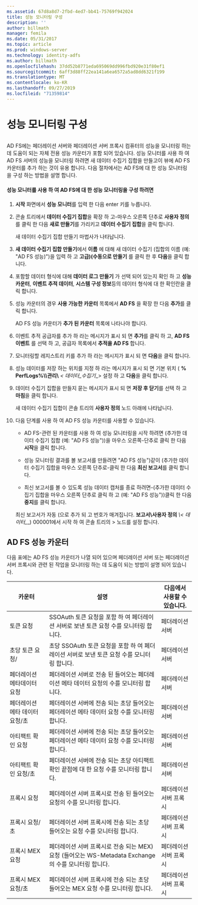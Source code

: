 ```yaml
---
ms.assetid: 67d8a8d7-2fbd-4ed7-bb41-75769f942024
title: 성능 모니터링 구성
description: ''
author: billmath
manager: femila
ms.date: 05/31/2017
ms.topic: article
ms.prod: windows-server
ms.technology: identity-adfs
ms.author: billmath
ms.openlocfilehash: 37dd52b8771eda695069dd996fbd920e31f80ef1
ms.sourcegitcommit: 6aff3d88ff22ea141a6ea6572a5ad8dd6321f199
ms.translationtype: MT
ms.contentlocale: ko-KR
ms.lasthandoff: 09/27/2019
ms.locfileid: "71359814"
---
```

# <a name="configure-performance-monitoring"></a>성능 모니터링 구성
  
## <a name="bkmk_ConfigurePerfMon"></a>  
AD FS에는 페더레이션 서버와 페더레이션 서버 프록시 컴퓨터의 성능을 모니터링 하는 데 도움이 되는 자체 전용 성능 카운터가 포함 되어 있습니다. 성능 모니터를 사용 하 여 AD FS 서버의 성능을 모니터링 하려면 새 데이터 수집기 집합을 만들고이 뷰에 AD FS 카운터를 추가 하는 것이 유용 합니다. 다음 절차에서는 AD FS에 대 한 성능 모니터링을 구성 하는 방법을 설명 합니다.  
  
#### <a name="to-configure-performance-monitoring-for-ad-fs-using-performance-monitor"></a>성능 모니터를 사용 하 여 AD FS에 대 한 성능 모니터링을 구성 하려면  
  
1. **시작** 화면에서 **성능 모니터**를 입력 한 다음 enter 키를 누릅니다.  
  
2. 콘솔 트리에서 **데이터 수집기 집합**을 확장 하 고\-마우스 오른쪽 단추로 **사용자 정의**를 클릭 한 다음 **새로 만들기**를 가리키고 **데이터 수집기 집합**을 클릭 합니다.  
  
   새 데이터 수집기 집합 만들기 마법사가 나타납니다.  
  
3. **새 데이터 수집기 집합 만들기**에서 **이름** 에 대해 새 데이터 수집기 \(집합의 이름 (예: "AD FS 성능\)")을 입력 하 고 **고급\)\(수동으로 만들기** 를 클릭 한 후 **다음**을 클릭 합니다.  
  
4. 포함할 데이터 형식에 대해 **데이터 로그 만들기** 가 선택 되어 있는지 확인 하 고 **성능 카운터**, **이벤트 추적 데이터**, **시스템 구성 정보**등의 데이터 형식에 대 한 확인란을 클릭 합니다.  
  
5. 성능 카운터의 경우 **사용 가능한 카운터** 목록에서 **AD FS** 을 확장 한 다음 **추가**를 클릭 합니다.  
  
   AD FS 성능 카운터가 **추가 된 카운터** 목록에 나타나야 합니다.  
  
6. 이벤트 추적 공급자를 추가 하 라는 메시지가 표시 되 면 **추가**를 클릭 하 고, **AD FS 이벤트** 를 선택 하 고, 공급자 목록에서 **추적을 AD FS** 합니다.  
  
7. 모니터링할 레지스트리 키를 추가 하 라는 메시지가 표시 되 면 **다음**을 클릭 합니다.  
  
8. 성능 데이터를 저장 하는 위치를 지정 하 라는 메시지가 표시 되 면 기본 위치 \( **% PerfLogs%\\\\관리\\** _< 데이터\_수집기_\_> 설정 하 고 **다음**을 클릭 합니다.  
  
9. 데이터 수집기 집합을 만들지 묻는 메시지가 표시 되 면 **저장 후 닫기**를 선택 하 고 **마침**을 클릭 합니다.  
  
    새 데이터 수집기 집합이 콘솔 트리의 **사용자 정의** 노드 아래에 나타납니다.  
  
10. 다음 단계를 사용 하 여 AD FS 성능 카운터를 사용할 수 있습니다.  
  
    -   AD FS\-관련 된 카운터를 사용 하 여 성능 모니터링을 시작 하려면 \(추가한 데이터 수집기 집합 (예: "AD FS 성능"\))을 마우스 오른쪽\-단추로 클릭 한 다음 **시작**을 클릭 합니다.  
  
    -   성능 모니터링 결과를 볼 보고서를 만들려면 "AD FS 성능"\)같이 \(추가한 데이터 수집기 집합을 마우스 오른쪽 단추로\-클릭 한 다음 **최신 보고서**를 클릭 합니다.  
  
    -   최신 보고서를 볼 수 있도록 성능 데이터 캡처를 종료 하려면\-\(추가한 데이터 수집기 집합을 마우스 오른쪽 단추로 클릭 하 고 (예: "AD FS 성능")\)클릭 한 다음 **중지**를 클릭 합니다.  
  
    최신 보고서가 자동 \(으로 추가 되 고 번호가 매겨집니다. **보고서\\사용자 정의** <em>\\< 데이터\_</em>\_\) 000001에서 시작 하 여 콘솔 트리의 > 노드를 설정 합니다.  
  
## <a name="ad-fs-performance-counters"></a>AD FS 성능 카운터  
다음 표에는 AD FS 성능 카운터가 나열 되어 있으며 페더레이션 서버 또는 페더레이션 서버 프록시와 관련 된 작업을 모니터링 하는 데 도움이 되는 방법이 설명 되어 있습니다.  
  
|카운터|설명|다음에서 사용할 수 있습니다. 
|-----------|---------------|------------------- 
|토큰 요청|SSOAuth 토큰 요청을 포함 하 여 페더레이션 서버로 보낸 토큰 요청 수를 모니터링 합니다.|페더레이션 서버 
|초당 토큰 요청\/|초당 SSOAuth 토큰 요청을 포함 하 여 페더레이션 서버로 보낸 토큰 요청 수를 모니터링 합니다.|페더레이션 서버  
|페더레이션 메타데이터 요청|페더레이션 서버로 전송 된 들어오는 페더레이션 메타 데이터 요청의 수를 모니터링 합니다.|페더레이션 서버  
|페더레이션 메타 데이터 요청\/초|페더레이션 서버에 전송 되는 초당 들어오는 페더레이션 메타 데이터 요청 수를 모니터링 합니다.|페더레이션 서버  
|아티팩트 확인 요청|페더레이션 서버에 전송 되는 초당 들어오는 페더레이션 메타 데이터 요청 수를 모니터링 합니다.|페더레이션 서버  
|아티팩트 확인 요청\/초|페더레이션 서버에 전송 되는 초당 아티팩트 확인 끝점에 대 한 요청 수를 모니터링 합니다.|페더레이션 서버  
|프록시 요청|페더레이션 서버 프록시로 전송 된 들어오는 요청의 수를 모니터링 합니다.|페더레이션 서버 프록시  
|프록시 요청\/초|페더레이션 서버 프록시에 전송 되는 초당 들어오는 요청 수를 모니터링 합니다.|페더레이션 서버 프록시  
|프록시 MEX 요청|페더레이션 서버 프록시로 전송 되는 MEX\) 요청 \(들어오는 WS\-Metadata Exchange의 수를 모니터링 합니다.|페더레이션 서버 프록시 
|프록시 MEX 요청\/초|페더레이션 서버 프록시에 전송 되는 초당 들어오는 MEX 요청 수를 모니터링 합니다.|페더레이션 서버 프록시  
  

